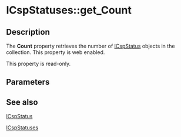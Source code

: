 # ICspStatuses::get_Count

## Description

The **Count** property retrieves the number of [ICspStatus](https://learn.microsoft.com/windows/desktop/api/certenroll/nn-certenroll-icspstatus) objects in the collection. This property is web enabled.

This property is read-only.

## Parameters

## See also

[ICspStatus](https://learn.microsoft.com/windows/desktop/api/certenroll/nn-certenroll-icspstatus)

[ICspStatuses](https://learn.microsoft.com/windows/desktop/api/certenroll/nn-certenroll-icspstatuses)